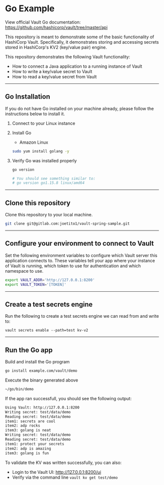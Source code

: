 # Go Example

View official Vault Go documentation: https://github.com/hashicorp/vault/tree/master/api

This repository is meant to demonstrate some of the basic functionality of HashiCorp Vault. Specifically, it demonstrates storing and accessing secrets stored in HashiCorp's KV2 (key/value pair) engine. 

This repository demonstrates the following Vault functionality:

- How to connect a Java application to a running instance of Vault
- How to write a key/value secret to Vault
- How to read a key/value secret from Vault

---

## Go Installation

If you do not have Go installed on your machine already, please follow the instructions below to install it.

1) Connect to your Linux instance 

2) Install Go

    - Amazon Linux
    ```bash
    sudo yum install golang -y
    ```

3) Verify Go was installed properly

    ```bash
    go version

    # You should see something similar to:
    # go version go1.15.8 linux/amd64
    ```

---

## Clone this repository

Clone this repository to your local machine.

```bash
git clone git@gitlab.com:joetito1/vault-spring-sample.git
```

---

## Configure your environment to connect to Vault

Set the following environment variables to configure which Vault server this application connects to. These variables tell your app where your instance of Vault is running, which token to use for authentication and which namespace to use.

```bash
export VAULT_ADDR='http://127.0.0.1:8200'
export VAULT_TOKEN='[TOKEN]'
```

---

## Create a test secrets engine

Run the following to create a test secrets engine we can read from and write to:

```
vault secrets enable --path=test kv-v2
```

---

## Run the Go app

Build and install the Go program

```bash
go install example.com/vault/demo
```

Execute the binary generated above

```bash
~/go/bin/demo
```

If the app ran successfull, you should see the following output:

```bash
Using Vault: http://127.0.0.1:8200
Writing secret: test/data/demo
Reading secret: test/data/demo
item1: secrets are cool
item2: adp rocks
item3: golang is neat
Writing secret: test/data/demo
Reading secret: test/data/demo
item1: protect your secrets
item2: adp is amazing
item3: golang is fun
```

To validate the KV was written successfully, you can also:

- Login to the Vault UI: http://127.0.0.1:8200/ui
- Verify via the command line `vault kv get test/demo`